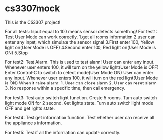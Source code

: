 # cs3307mock
This is the CS3307 project!

For all tests:
    Input equal to 100 means sensor detects something!
For test1:
    Test User Mode can work correctly.
    1.get all rooms information
    2.user can enter any input, which simulate the sensor signal
    3.First enter 100, Yellow light on(User Mode is OFF)
    4.Second enter 100, Red light on(User Mode is ON)
    5.Stop

For test2:
    Test Alarm.
    This is used to test alarm!
    User can enter any input. Whenever user enters 100, it will turn on the yellow light(User Mode is OFF)
    Enter Control^C to switch to detect mode(User Mode ON)
    User can enter any input. Whenever user enters 100, it will turn on the red light(User Mode is ON)
    When it raise alarm: 1. User can close alarm
                         2. User can reset alarm
                         3. No response within a specific time, then call emergency.


For test3:
    Test auto switch light function.
    Create 5 rooms.
    Turn auto switch light mode ON for 2 second. Get lights state.
    Turn auto switch light mode OFF and get lights state.


For test4:
    Test get information function.
    Test whether user can receive all the appliance's information.


For test5:
    Test if all the information can update correctly.